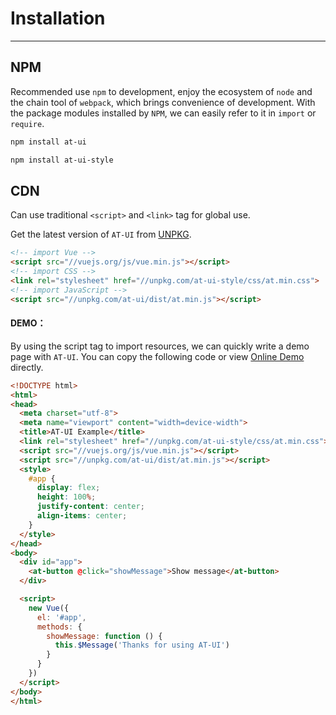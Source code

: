 # Installation

----

## NPM

Recommended use `npm` to development, enjoy the ecosystem of `node` and the chain tool of `webpack`, which brings convenience of development. With the package modules installed by `NPM`, we can easily refer to it in `import` or `require`.

```bash
npm install at-ui

npm install at-ui-style
```

## CDN

Can use traditional `<script>` and `<link>` tag for global use.

Get the latest version of `AT-UI` from [UNPKG](https://unpkg.com/at-ui/).

```html
<!-- import Vue -->
<script src="//vuejs.org/js/vue.min.js"></script>
<!-- import CSS -->
<link rel="stylesheet" href="//unpkg.com/at-ui-style/css/at.min.css">
<!-- import JavaScript -->
<script src="//unpkg.com/at-ui/dist/at.min.js"></script>
```

#### DEMO：

By using the script tag to import resources, we can quickly write a demo page with `AT-UI`. You can copy the following code or view [Online Demo](https://jsbin.com/dezafos/edit?html,output) directly.

```html
<!DOCTYPE html>
<html>
<head>
  <meta charset="utf-8">
  <meta name="viewport" content="width=device-width">
  <title>AT-UI Example</title>
  <link rel="stylesheet" href="//unpkg.com/at-ui-style/css/at.min.css">
  <script src="//vuejs.org/js/vue.min.js"></script>
  <script src="//unpkg.com/at-ui/dist/at.min.js"></script>
  <style>
    #app {
      display: flex;
      height: 100%;
      justify-content: center;
      align-items: center;
    }
  </style>
</head>
<body>
  <div id="app">
    <at-button @click="showMessage">Show message</at-button>
  </div>

  <script>
    new Vue({
      el: '#app',
      methods: {
        showMessage: function () {
          this.$Message('Thanks for using AT-UI')
        }
      }
    })
  </script>
</body>
</html>
```
